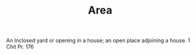 ---
title: Area
letter: A
permalink: "/definitions/area.html"
body: An Inclosed yard or opening in a house; an open place adjoining a house. 1 Chit
  Pr. 176
published_at: '2018-07-07'
source: Black's Law Dictionary
layout: post
---
